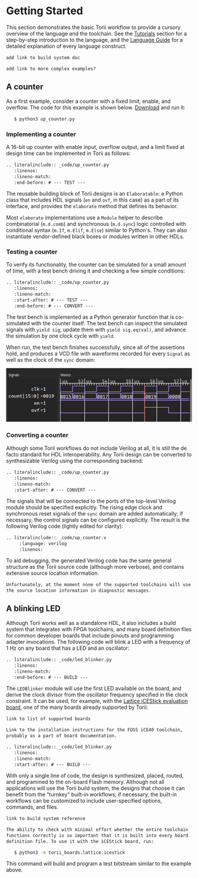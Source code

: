 # Getting Started

This section demonstrates the basic Torii workflow to provide a cursory overview of the language and the toolchain. See the [Tutorials](./tutorials/index.md) section for a step-by-step introduction to the language, and the [Language Guide](./language/index.md) for a detailed explanation of every language construct.

```{todo}
add link to build system doc
```
```{todo}
add link to more complex examples?
```

## A counter


As a first example, consider a counter with a fixed limit, enable, and overflow. The code for this example is shown below. [Download](_code/up_counter.py) and run it:

```sh
   $ python3 up_counter.py
```

### Implementing a counter


A 16-bit up counter with enable input, overflow output, and a limit fixed at design time can be implemented in Torii as follows:

```{eval-rst}
.. literalinclude:: _code/up_counter.py
   :linenos:
   :lineno-match:
   :end-before: # --- TEST ---
```

The reusable building block of Torii designs is an `Elaboratable`: a Python class that includes HDL signals (`en` and `ovf`, in this case) as a part of its interface, and provides the `elaborate` method that defines its behavior.

<!-- TODO: link to Elaboratable reference -->

Most `elaborate` implementations use a `Module` helper to describe combinatorial (`m.d.comb`) and synchronous (`m.d.sync`) logic controlled with conditional syntax (`m.If`, `m.Elif`, `m.Else`) similar to Python's. They can also instantiate vendor-defined black boxes or modules written in other HDLs.

<!-- TODO: link to DSL reference -->


### Testing a counter


To verify its functionality, the counter can be simulated for a small amount of time, with a test bench driving it and checking a few simple conditions:

```{eval-rst}
.. literalinclude:: _code/up_counter.py
   :linenos:
   :lineno-match:
   :start-after: # --- TEST ---
   :end-before: # --- CONVERT ---
```

The test bench is implemented as a Python generator function that is co-simulated with the counter itself. The test bench can inspect the simulated signals with `yield sig`, update them with `yield sig.eq(val)`, and advance the simulation by one clock cycle with `yield`.

<!-- TODO: link to simulator reference -->

When run, the test bench finishes successfully, since all of the assertions hold, and produces a VCD file with waveforms recorded for every `Signal` as well as the clock of the `sync` domain:

![A screenshot of GTKWave displaying waveforms near the clock cycle where the counter overflows.](_images/up_counter_gtkwave.png)



### Converting a counter


Although some Torii workflows do not include Verilog at all, it is still the de facto standard for HDL interoperability. Any Torii design can be converted to synthesizable Verilog using the corresponding backend:

```{eval-rst}
.. literalinclude:: _code/up_counter.py
   :linenos:
   :lineno-match:
   :start-after: # --- CONVERT ---
```

The signals that will be connected to the ports of the top-level Verilog module should be specified explicitly. The rising edge clock and synchronous reset signals of the `sync` domain are added automatically; if necessary, the control signals can be configured explicitly. The result is the following Verilog code (lightly edited for clarity):

<!-- TODO: link to clock domain section of language reference -->

```{eval-rst}
.. literalinclude:: _code/up_counter.v
	 :language: verilog
	 :linenos:
```

To aid debugging, the generated Verilog code has the same general structure as the Torii source code (although more verbose), and contains extensive source location information.

```{note}
Unfortunately, at the moment none of the supported toolchains will use the source location information in diagnostic messages.
```

## A blinking LED


Although Torii works well as a standalone HDL, it also includes a build system that integrates with FPGA toolchains, and many board definition files for common developer boards that include pinouts and programming adapter invocations. The following code will blink a LED with a frequency of 1 Hz on any board that has a LED and an oscillator:

```{eval-rst}
.. literalinclude:: _code/led_blinker.py
   :linenos:
   :lineno-match:
   :end-before: # --- BUILD ---
```

The `LEDBlinker` module will use the first LED available on the board, and derive the clock divisor from the oscillator frequency specified in the clock constraint. It can be used, for example, with the [Lattice iCEStick evaluation board](https://www.latticesemi.com/icestick), one of the many boards already supported by Torii:

```{todo}
link to list of supported boards
```
```{todo}
Link to the installation instructions for the FOSS iCE40 toolchain, probably as a part of board documentation.
```

```{eval-rst}
.. literalinclude:: _code/led_blinker.py
   :linenos:
   :lineno-match:
   :start-after: # --- BUILD ---
```

With only a single line of code, the design is synthesized, placed, routed, and programmed to the on-board Flash memory. Although not all applications will use the Torii build system, the designs that choose it can benefit from the "turnkey" built-in workflows; if necessary, the built-in workflows can be customized to include user-specified options, commands, and files.

```{todo}
link to build system reference
```

```{note}
The ability to check with minimal effort whether the entire toolchain functions correctly is so important that it is built into every board definition file. To use it with the iCEStick board, run:
```

```sh
   $ python3 -m torii_boards.lattice.icestick
```

   This command will build and program a test bitstream similar to the example above.
